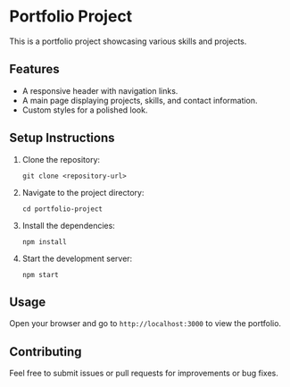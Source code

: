 # Portfolio Project

This is a portfolio project showcasing various skills and projects.

## Features

- A responsive header with navigation links.
- A main page displaying projects, skills, and contact information.
- Custom styles for a polished look.

## Setup Instructions

1. Clone the repository:
   ```
   git clone <repository-url>
   ```

2. Navigate to the project directory:
   ```
   cd portfolio-project
   ```

3. Install the dependencies:
   ```
   npm install
   ```

4. Start the development server:
   ```
   npm start
   ```

## Usage

Open your browser and go to `http://localhost:3000` to view the portfolio.

## Contributing

Feel free to submit issues or pull requests for improvements or bug fixes.